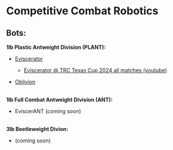 # Competitive Combat Robotics
**Bots:**
---
**1lb Plastic Antweight Division (PLANT):**

- [Eviscerator](Eviscerator_(PLANT).md)
  
  - [Eviscerator @ TRC Texas Cup 2024 all matches (youtube)](https://www.youtube.com/watch?v=gL7ahHKzthY&list=PLaajWfdDszmCy5Lru08SvIwDpJg_W1IqT)
- [Oblivion](Oblivion_(PLANT).md)

<br>**1lb Full Combat Antweight Division (ANT):**

- EviscerANT (coming soon)  
  
<br>**3lb Beetleweight Divion:**
- (coming soon)
